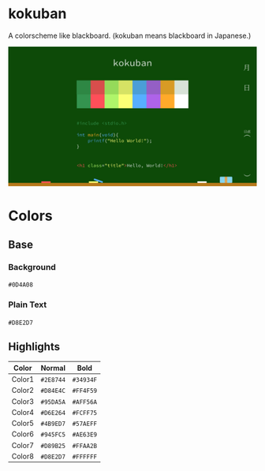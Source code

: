 # kokuban

A colorscheme like blackboard. (kokuban means blackboard in Japanese.)

![image](./kokuban.png)

# Colors

## Base

### Background

`#0D4A08`

### Plain Text

`#D8E2D7`

## Highlights

| Color  | Normal    | Bold      |
| ------ | --------- | --------- |
| Color1 | `#2E8744` | `#34934F` |
| Color2 | `#D84E4C` | `#FF4F59` |
| Color3 | `#95DA5A` | `#AFF56A` |
| Color4 | `#D6E264` | `#FCFF75` |
| Color5 | `#4B9ED7` | `#57AEFF` |
| Color6 | `#945FC5` | `#AE63E9` |
| Color7 | `#D89B25` | `#FFAA2B` |
| Color8 | `#D8E2D7` | `#FFFFFF` |
